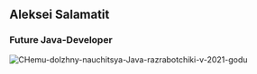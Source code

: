 ## Aleksei Salamatit

### Future Java-Developer

![CHemu-dolzhny-nauchitsya-Java-razrabotchiki-v-2021-godu](https://user-images.githubusercontent.com/96438686/209443237-4ab7922a-49c6-404d-ad00-b03c2b65641a.jpg)

